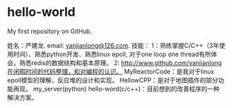 hello-world
===========

My first repository on GitHub.

姓名：严建龙.
email: yanjianlong@126.com.
技能：
1：熟练掌握C/C++（3年使用时间）、熟悉python开发、熟悉linux epoll, 对于one loop one thread有所体会，熟悉redis的数据结构和基本原理。
2: http://www.github.com/yanjianlong在闲暇时间的代码整理，和对编程的认识。
MyReactorCode：是我对于linux epoll模型的理解，反应堆的设计和实现。
HellowCPP：是对于地图插件的部分功能再现。
my_server(python) hello-word(c/c++)：目前想到的改善程序的一种解决方案。
